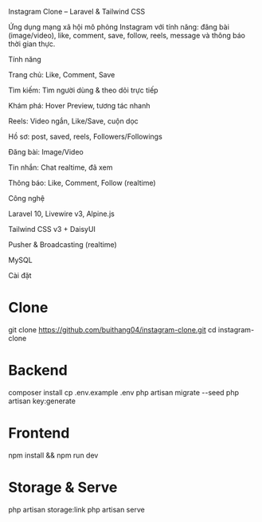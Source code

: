 Instagram Clone – Laravel & Tailwind CSS

Ứng dụng mạng xã hội mô phỏng Instagram với tính năng: đăng bài (image/video), like, comment, save, follow, reels, message và thông báo thời gian thực.

Tính năng

Trang chủ: Like, Comment, Save

Tìm kiếm: Tìm người dùng & theo dõi trực tiếp

Khám phá: Hover Preview, tương tác nhanh

Reels: Video ngắn, Like/Save, cuộn dọc

Hồ sơ: post, saved, reels, Followers/Followings

Đăng bài: Image/Video

Tin nhắn: Chat realtime, đã xem

Thông báo: Like, Comment, Follow (realtime)

Công nghệ

Laravel 10, Livewire v3, Alpine.js

Tailwind CSS v3 + DaisyUI

Pusher & Broadcasting (realtime)

MySQL

 Cài đặt
# Clone
git clone https://github.com/buithang04/instagram-clone.git
cd instagram-clone

# Backend
composer install
cp .env.example .env
php artisan migrate --seed
php artisan key:generate

# Frontend
npm install && npm run dev

# Storage & Serve
php artisan storage:link
php artisan serve
